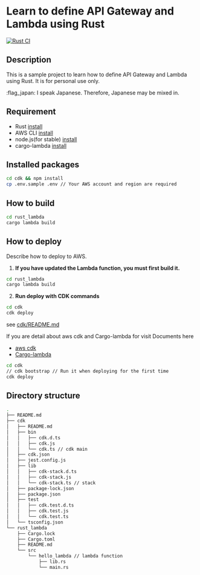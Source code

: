 # Learn to define API Gateway and Lambda using Rust
[![Rust CI](https://github.com/yoshitaka-motomura/learn-aws-rust/actions/workflows/rust_ci.yml/badge.svg?branch=main)](https://github.com/yoshitaka-motomura/learn-aws-rust/actions/workflows/rust_ci.yml)

## Description

This is a sample project to learn how to define API Gateway and Lambda using Rust.
It is for personal use only.

:flag_japan: I speak Japanese. Therefore, Japanese may be mixed in.

## Requirement
- Rust [install](https://www.rust-lang.org/tools/install)
- AWS CLI [install](https://docs.aws.amazon.com/cli/latest/userguide/uninstall.html)
- node.js(for stable) [install](https://nodejs.org/en/download/)
- cargo-lambda [install](https://www.cargo-lambda.info/guide/getting-started.html)

## Installed packages

```bash
cd cdk && npm install 
cp .env.sample .env // Your AWS account and region are required
```

## How to build

```bash
cd rust_lambda 
cargo lambda build
```

## How to deploy

Describe how to deploy to AWS.  

1. **If you have updated the Lambda function, you must first build it.**
```bash
cd rust_lambda
cargo lambda build
```
2. **Run deploy with CDK commands**
```bash
cd cdk
cdk deploy
```
see [cdk/README.md](cdk/README.md)

If you are detail about  aws cdk and Cargo-lambda for visit Documents here

- [aws cdk](https://docs.aws.amazon.com/cdk/latest/guide/home.html)
- [Cargo-lambda](https://www.cargo-lambda.info/guide/getting-started.html)

```bash
cd cdk
// cdk bootstrap // Run it when deploying for the first time
cdk deploy
```

## Directory structure

```bash
.
├── README.md
├── cdk
│   ├── README.md
│   ├── bin
│   │   ├── cdk.d.ts
│   │   ├── cdk.js
│   │   └── cdk.ts // cdk main
│   ├── cdk.json
│   ├── jest.config.js
│   ├── lib
│   │   ├── cdk-stack.d.ts
│   │   ├── cdk-stack.js
│   │   └── cdk-stack.ts // stack 
│   ├── package-lock.json
│   ├── package.json
│   ├── test
│   │   ├── cdk.test.d.ts
│   │   ├── cdk.test.js
│   │   └── cdk.test.ts
│   └── tsconfig.json
└── rust_lambda
    ├── Cargo.lock
    ├── Cargo.toml
    ├── README.md
    └── src
        └── hello_lambda // lambda function
            ├── lib.rs
            └── main.rs

```